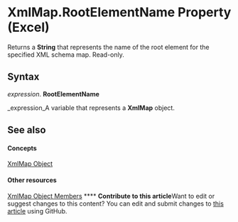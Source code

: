 
# XmlMap.RootElementName Property (Excel)

 Returns a **String** that represents the name of the root element for the specified XML schema map. Read-only.


## Syntax

 _expression_. **RootElementName**

 _expression_A variable that represents a  **XmlMap** object.


## See also


#### Concepts


 [XmlMap Object](39b0823f-0068-d8df-e4e1-ca62b55d58f5.md)
#### Other resources


 [XmlMap Object Members](b6654149-ac1b-d570-0722-b49bf58f2a53.md)
****   **Contribute to this article**Want to edit or suggest changes to this content? You can edit and submit changes to  [this article](https://github.com/jhershey00/VBA_Excel_Test/OpenXMLCon/articles/083ea64b-9fa8-3036-be0e-086873e870c6.md) using GitHub.

